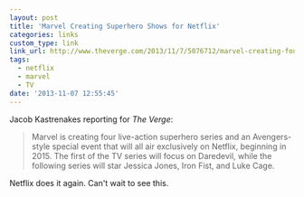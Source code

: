 ```yaml
---
layout: post
title: 'Marvel Creating Superhero Shows for Netflix'
categories: links
custom_type: link
link_url: http://www.theverge.com/2013/11/7/5076712/marvel-creating-four-superhero-tv-series-netflix-exclusives
tags:
  - netflix
  - marvel
  - TV
date: '2013-11-07 12:55:45'
---
```

Jacob Kastrenakes reporting for *The Verge*:

>Marvel is creating four live-action superhero series and an Avengers-style special event that will all air exclusively on Netflix, beginning in 2015. The first of the TV series will focus on Daredevil, while the following series will star Jessica Jones, Iron Fist, and Luke Cage.

Netflix does it again. Can't wait to see this.
